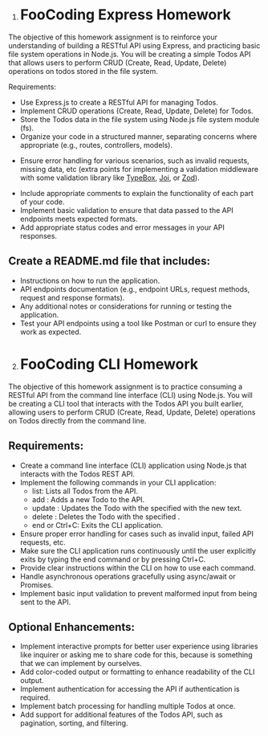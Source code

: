 1. # FooCoding Express Homework

The objective of this homework assignment is to reinforce your understanding of building a RESTful API using Express, and practicing basic file system operations in Node.js. You will be creating a simple Todos API that allows users to perform CRUD (Create, Read, Update, Delete) operations on todos stored in the file system.

Requirements:

-   Use Express.js to create a RESTful API for managing Todos.
-   Implement CRUD operations (Create, Read, Update, Delete) for Todos.
-   Store the Todos data in the file system using Node.js file system module (fs).
-   Organize your code in a structured manner, separating concerns where appropriate (e.g., routes, controllers, models).

*   Ensure error handling for various scenarios, such as invalid requests, missing data, etc (extra points for implementing a validation middleware with some validation library like [TypeBox](https://www.npmjs.com/package/@sinclair/typebox), [Joi](https://www.npmjs.com/package/joi), or [Zod](https://www.npmjs.com/package/zod)).

-   Include appropriate comments to explain the functionality of each part of your code.
-   Implement basic validation to ensure that data passed to the API endpoints meets expected formats.
-   Add appropriate status codes and error messages in your API responses.

## Create a README.md file that includes:

-   Instructions on how to run the application.
-   API endpoints documentation (e.g., endpoint URLs, request methods, request and response formats).
-   Any additional notes or considerations for running or testing the application.
-   Test your API endpoints using a tool like Postman or curl to ensure they work as expected.

2. # FooCoding CLI Homework

The objective of this homework assignment is to practice consuming a RESTful API from the command line interface (CLI) using Node.js. You will be creating a CLI tool that interacts with the Todos API you built earlier, allowing users to perform CRUD (Create, Read, Update, Delete) operations on Todos directly from the command line.

## Requirements:

-   Create a command line interface (CLI) application using Node.js that interacts with the Todos REST API.
-   Implement the following commands in your CLI application:
    -   list: Lists all Todos from the API.
    -   add <todo>: Adds a new Todo to the API.
    -   update <id> <todo>: Updates the Todo with the specified <id> with the new <todo> text.
    -   delete <id>: Deletes the Todo with the specified <id>.
    -   end or Ctrl+C: Exits the CLI application.
-   Ensure proper error handling for cases such as invalid input, failed API requests, etc.
-   Make sure the CLI application runs continuously until the user explicitly exits by typing the end command or by pressing Ctrl+C.
-   Provide clear instructions within the CLI on how to use each command.
-   Handle asynchronous operations gracefully using async/await or Promises.
-   Implement basic input validation to prevent malformed input from being sent to the API.

## Optional Enhancements:

-   Implement interactive prompts for better user experience using libraries like inquirer or asking me to share code for this, because is something that we can implement by ourselves.
-   Add color-coded output or formatting to enhance readability of the CLI output.
-   Implement authentication for accessing the API if authentication is required.
-   Implement batch processing for handling multiple Todos at once.
-   Add support for additional features of the Todos API, such as pagination, sorting, and filtering.
